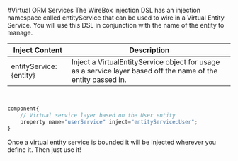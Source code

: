 #Virtual ORM Services
The WireBox injection DSL has an injection namespace called entityService that can be used to wire in a Virtual Entity Service. You will use this DSL in conjunction with the name of the entity to manage.

| Inject Content | Description |
| --- | --- |
| entityService:{entity} | Inject a VirtualEntityService object for usage as a service layer based off the name of the entity passed in. |

```javascript


component{
    // Virtual service layer based on the User entity
    property name="userService" inject="entityService:User";
}
```

Once a virtual entity service is bounded it will be injected wherever you define it. Then just use it!